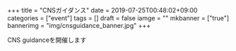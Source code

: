 +++
title =  "CNSガイダンス"
date = 2019-07-25T00:48:02+09:00
categories = ["event"]
tags = []
draft = false
iamge = ""
mkbanner = ["true"]
bannerimg = "img/cnsguidance_banner.jpg"
+++

CNS guidanceを開催します

